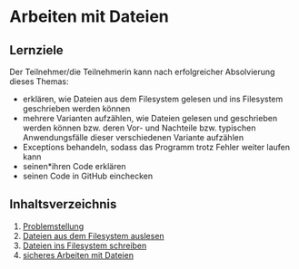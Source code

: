 # Arbeiten mit Dateien

## Lernziele
Der Teilnehmer/die Teilnehmerin kann nach erfolgreicher Absolvierung dieses Themas:
- erklären, wie Dateien aus dem Filesystem gelesen und ins Filesystem geschrieben werden können
- mehrere Varianten aufzählen, wie Dateien gelesen und geschrieben werden können bzw. deren Vor- und Nachteile bzw. typischen Anwendungsfälle dieser verschiedenen Variante aufzählen
- Exceptions behandeln, sodass das Programm trotz Fehler weiter laufen kann 
- seinen\*ihren Code erklären
- seinen Code in GitHub einchecken

## Inhaltsverzeichnis

1. [Problemstellung](00-problemstellung.md)
1. [Dateien aus dem Filesystem auslesen](01-read-files.md)
1. [Dateien ins Filesystem schreiben](02-write-files.md)
1. [sicheres Arbeiten mit Dateien](03-secure-work-with-files.md)
